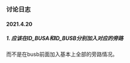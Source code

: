 <!--
 * @Author: Seddon Shen
 * @Date: 2021-04-20 23:29:58
 * @LastEditTime: 2021-04-20 23:31:28
 * @LastEditors: Seddon Shen
 * @Description: Copyright 2021 GenshinCPU
 * @FilePath: \myCPUd:\cpu\nontrival-cpu\nontrival-cpu\log\讨论记录4.20.md
 * 
-->
### 讨论日志

#### 2021.4.20

##### 1. 应该在ID_BUSA和ID_BUSB分别加入对应的旁路
而不是在busb前面加入基本上全部的旁路情况。